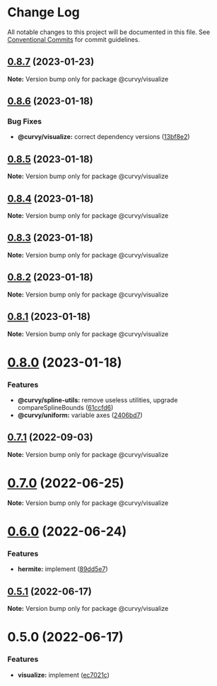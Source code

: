 # Change Log

All notable changes to this project will be documented in this file.
See [Conventional Commits](https://conventionalcommits.org) for commit guidelines.

## [0.8.7](https://github.com/tkofh/curvy/compare/@curvy/visualize@0.8.6...@curvy/visualize@0.8.7) (2023-01-23)

**Note:** Version bump only for package @curvy/visualize

## [0.8.6](https://github.com/tkofh/curvy/compare/@curvy/visualize@0.8.5...@curvy/visualize@0.8.6) (2023-01-18)

### Bug Fixes

- **@curvy/visualize:** correct dependency versions ([13bf8e2](https://github.com/tkofh/curvy/commit/13bf8e229a948f5acc094e3341575adaf2cab8a0))

## [0.8.5](https://github.com/tkofh/curvy/compare/@curvy/visualize@0.8.4...@curvy/visualize@0.8.5) (2023-01-18)

**Note:** Version bump only for package @curvy/visualize

## [0.8.4](https://github.com/tkofh/curvy/compare/@curvy/visualize@0.8.3...@curvy/visualize@0.8.4) (2023-01-18)

**Note:** Version bump only for package @curvy/visualize

## [0.8.3](https://github.com/tkofh/curvy/compare/@curvy/visualize@0.8.2...@curvy/visualize@0.8.3) (2023-01-18)

**Note:** Version bump only for package @curvy/visualize

## [0.8.2](https://github.com/tkofh/curvy/compare/@curvy/visualize@0.8.1...@curvy/visualize@0.8.2) (2023-01-18)

**Note:** Version bump only for package @curvy/visualize

## [0.8.1](https://github.com/tkofh/curvy/compare/@curvy/visualize@0.8.0...@curvy/visualize@0.8.1) (2023-01-18)

**Note:** Version bump only for package @curvy/visualize

# [0.8.0](https://github.com/tkofh/curvy/compare/@curvy/visualize@0.7.1...@curvy/visualize@0.8.0) (2023-01-18)

### Features

- **@curvy/spline-utils:** remove useless utilities, upgrade compareSplineBounds ([61ccfd6](https://github.com/tkofh/curvy/commit/61ccfd6f143ca3de1f6aa4c09c15256427dab257))
- **@curvy/uniform:** variable axes ([2406bd7](https://github.com/tkofh/curvy/commit/2406bd7176bf393b8f8bd04a7f14ca5c2a7f42eb))

## [0.7.1](https://github.com/tkofh/curvy/compare/@curvy/visualize@0.7.0...@curvy/visualize@0.7.1) (2022-09-03)

**Note:** Version bump only for package @curvy/visualize

# [0.7.0](https://github.com/tkofh/curvy/compare/@curvy/visualize@0.6.0...@curvy/visualize@0.7.0) (2022-06-25)

**Note:** Version bump only for package @curvy/visualize

# [0.6.0](https://github.com/tkofh/curvy/compare/@curvy/visualize@0.5.1...@curvy/visualize@0.6.0) (2022-06-24)

### Features

- **hermite:** implement ([89dd5e7](https://github.com/tkofh/curvy/commit/89dd5e763dbfd61a3063e944188b572fe8607083))

## [0.5.1](https://github.com/tkofh/curvy/compare/@curvy/visualize@0.5.0...@curvy/visualize@0.5.1) (2022-06-17)

**Note:** Version bump only for package @curvy/visualize

# 0.5.0 (2022-06-17)

### Features

- **visualize:** implement ([ec7021c](https://github.com/tkofh/curvy/commit/ec7021c6dbf85bb7351c6b22c7ce22b971bf0bff))
